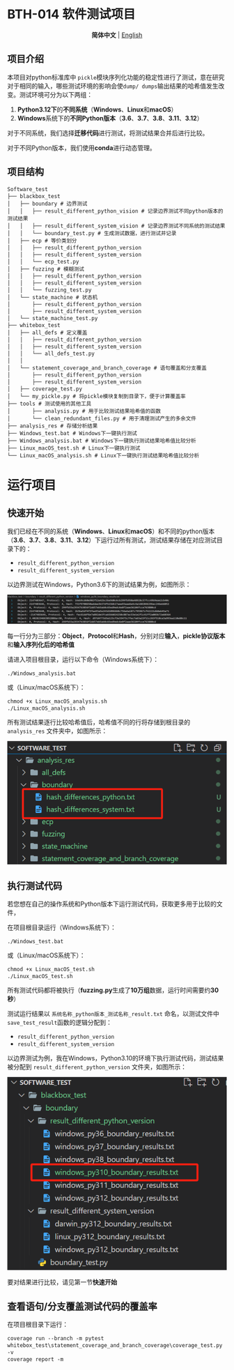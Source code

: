 # BTH-014 软件测试项目

<div align="center">

**简体中文** | [English](./README_EN.md)

</div>

## 项目介绍

本项目对python标准库中 `pickle`模块序列化功能的稳定性进行了测试，意在研究对于相同的输入，哪些测试环境的影响会使`dump/ dumps`输出结果的哈希值发生改变。测试环境可分为以下两组：

1. **Python3.12下**的**不同系统**（**Windows**、**Linux**和**macOS**）
2. **Windows**系统下的**不同Python版本**（**3.6**、**3.7**、**3.8**、**3.11**、**3.12**）

对于不同系统，我们选择**迁移代码**进行测试，将测试结果合并后进行比较。

对于不同Python版本，我们使用**conda**进行动态管理。

## 项目结构

```
Software_test
├── blackbox_test
│   ├── boundary # 边界测试
│   │   ├── result_different_python_vision # 记录边界测试不同python版本的测试结果
│   │   ├── result_different_system_vision # 记录边界测试不同系统的测试结果
│   │   └── boundary_test.py # 生成测试数据，进行测试并记录
│   ├── ecp # 等价类划分
│   │   ├── result_different_python_version
│   │   ├── result_different_system_version
│   │   └── ecp_test.py
│   ├── fuzzing # 模糊测试
│   │   ├── result_different_python_version
│   │   ├── result_different_system_version
│   │   └── fuzzing_test.py
│   └── state_machine # 状态机
│       ├── result_different_python_version 
│       ├── result_different_system_version 
│	└── state_machine_test.py
├── whitebox_test
│   ├── all_defs # 定义覆盖
│   │   ├── result_different_python_version 
│   │   ├── result_different_system_version
│   │   └── all_defs_test.py
│   │   
│   └── statement_coverage_and_branch_coverage # 语句覆盖和分支覆盖
│       ├── result_different_python_version
│       ├── result_different_system_version
│	├── coverage_test.py
│	└── my_pickle.py # 将pickle模块复制到目录下，便于计算覆盖率
├── tools # 测试使用的其他工具
│       ├── analysis.py # 用于比较测试结果哈希值的函数
│       └── clean_redundant_files.py # 用于清理测试产生的多余文件
├── analysis_res # 存储分析结果
├── Windows_test.bat # Windows下一键执行测试
├── Windows_analysis.bat # Windows下一键执行测试结果哈希值比较分析
├── Linux_macOS_test.sh # Linux下一键执行测试
└── Linux_macOS_analysis.sh # Linux下一键执行测试结果哈希值比较分析
```

# 运行项目

## 快速开始

我们已经在不同的系统（**Windows**、**Linux**和**macOS**）和不同的python版本（**3.6**、**3.7**、**3.8**、**3.11**、**3.12**）下运行过所有测试，测试结果存储在对应测试目录下的：

* `result_different_python_version`
* `result_different_system_version`

以边界测试在Windows，Python3.6下的测试结果为例，如图所示：

![1748250051678](image/README/boundary_test_profile.png)

每一行分为三部分：**Object**，**Protocol**和**Hash**，分别对应**输入**，**pickle协议版本**和**输入序列化后的哈希值**

请进入项目根目录，运行以下命令（Windows系统下）：

```
./Windows_analysis.bat
```

或（Linux/macOS系统下）：

```
chmod +x Linux_macOS_analysis.sh
./Linux_macOS_analysis.sh
```

所有测试结果逐行比较哈希值后，哈希值不同的行将存储到根目录的 `analysis_res` 文件夹中，如图所示：

![1748252012282](image/README/boundary_analysis_results.png)

## 执行测试代码

若您想在自己的操作系统和Python版本下运行测试代码，获取更多用于比较的文件，

在项目根目录运行（Windows系统下）：

```
./Windows_test.bat
```

或（Linux/macOS系统下）：

```
chmod +x Linux_macOS_test.sh
./Linux_macOS_test.sh
```

所有测试代码都将被执行（**fuzzing.py**生成了**10万组**数据，运行时间需要约**30秒**）

测试运行结果以 `系统名称_python版本_测试名称_result.txt` 命名，以测试文件中 `save_test_result`函数的逻辑分配到：

* `result_different_python_version`
* `result_different_system_version`

以边界测试为例，我在Windows，Python3.10的环境下执行测试代码，测试结果被分配到 `result_different_python_version` 文件夹，如图所示：

![1748251968128](image/README/boundary_test_results.png)

要对结果进行比较，请见第一节**快速开始**

## 查看语句/分支覆盖测试代码的覆盖率

在项目根目录下运行：

```
coverage run --branch -m pytest whitebox_test\statement_coverage_and_branch_coverage\coverage_test.py -v 
coverage report -m
```

